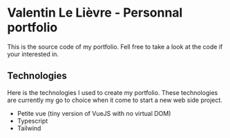 # Valentin Le Lièvre - Personnal portfolio

This is the source code of my portfolio. Fell free to take a look at the code if your interested in. <br />

## Technologies

Here is the technologies I used to create my portfolio. These technologies are currently my go to choice when it come to start a new web side project. <br />

+ Petite vue (tiny version of VueJS with no virtual DOM)
+ Typescript
+ Tailwind